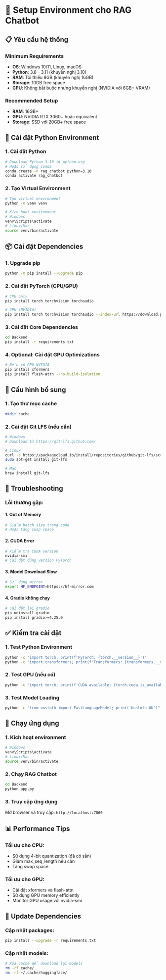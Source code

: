 # 🚀 Setup Environment cho RAG Chatbot

## 📋 Yêu cầu hệ thống

### Minimum Requirements
- **OS**: Windows 10/11, Linux, macOS
- **Python**: 3.8 - 3.11 (khuyến nghị 3.10)
- **RAM**: Tối thiểu 8GB (khuyến nghị 16GB)
- **Storage**: 10GB free space
- **GPU**: Không bắt buộc nhưng khuyến nghị (NVIDIA với 6GB+ VRAM)

### Recommended Setup
- **RAM**: 16GB+
- **GPU**: NVIDIA RTX 3060+ hoặc equivalent
- **Storage**: SSD với 20GB+ free space

## 🐍 Cài đặt Python Environment

### 1. Cài đặt Python
```bash
# Download Python 3.10 từ python.org
# Hoặc sử dụng conda
conda create -n rag_chatbot python=3.10
conda activate rag_chatbot
```

### 2. Tạo Virtual Environment
```bash
# Tạo virtual environment
python -m venv venv

# Kích hoạt environment
# Windows
venv\Scripts\activate
# Linux/Mac
source venv/bin/activate
```

## 📦 Cài đặt Dependencies

### 1. Upgrade pip
```bash
python -m pip install --upgrade pip
```

### 2. Cài đặt PyTorch (CPU/GPU)
```bash
# CPU only
pip install torch torchvision torchaudio

# GPU (NVIDIA)
pip install torch torchvision torchaudio --index-url https://download.pytorch.org/whl/cu118
```

### 3. Cài đặt Core Dependencies
```bash
cd Backend
pip install -r requirements.txt
```

### 4. Optional: Cài đặt GPU Optimizations
```bash
# Nếu có GPU NVIDIA
pip install xformers
pip install flash-attn --no-build-isolation
```

## 🔧 Cấu hình bổ sung

### 1. Tạo thư mục cache
```bash
mkdir cache
```

### 2. Cài đặt Git LFS (nếu cần)
```bash
# Windows
# Download từ https://git-lfs.github.com/

# Linux
curl -s https://packagecloud.io/install/repositories/github/git-lfs/script.deb.sh | sudo bash
sudo apt-get install git-lfs

# Mac
brew install git-lfs
```

## 🚨 Troubleshooting

### Lỗi thường gặp:

#### 1. Out of Memory
```bash
# Giảm batch size trong code
# Hoặc tăng swap space
```

#### 2. CUDA Error
```bash
# Kiểm tra CUDA version
nvidia-smi
# Cài đặt đúng version PyTorch
```

#### 3. Model Download Slow
```bash
# Sử dụng mirror
export HF_ENDPOINT=https://hf-mirror.com
```

#### 4. Gradio không chạy
```bash
# Cài đặt lại gradio
pip uninstall gradio
pip install gradio>=4.25.0
```

## ✅ Kiểm tra cài đặt

### 1. Test Python Environment
```bash
python -c "import torch; print(f'PyTorch: {torch.__version__}')"
python -c "import transformers; print(f'Transformers: {transformers.__version__}')"
```

### 2. Test GPU (nếu có)
```bash
python -c "import torch; print(f'CUDA available: {torch.cuda.is_available()}')"
```

### 3. Test Model Loading
```bash
python -c "from unsloth import FastLanguageModel; print('Unsloth OK')"
```

## 🎯 Chạy ứng dụng

### 1. Kích hoạt environment
```bash
# Windows
venv\Scripts\activate
# Linux/Mac
source venv/bin/activate
```

### 2. Chạy RAG Chatbot
```bash
cd Backend
python app.py
```

### 3. Truy cập ứng dụng
Mở browser và truy cập: `http://localhost:7860`

## 📊 Performance Tips

### Tối ưu cho CPU:
- Sử dụng 4-bit quantization (đã có sẵn)
- Giảm max_seq_length nếu cần
- Tăng swap space

### Tối ưu cho GPU:
- Cài đặt xformers và flash-attn
- Sử dụng GPU memory efficiently
- Monitor GPU usage với nvidia-smi

## 🔄 Update Dependencies

### Cập nhật packages:
```bash
pip install --upgrade -r requirements.txt
```

### Cập nhật models:
```bash
# Xóa cache để download lại models
rm -rf cache/
rm -rf ~/.cache/huggingface/
``` 